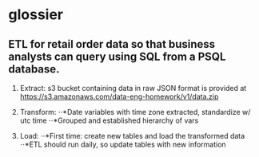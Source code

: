 # glossier

## ETL for retail order data so that business analysts can query using SQL from a PSQL database.

1. Extract: s3 bucket containing data in raw JSON format is provided at https://s3.amazonaws.com/data-eng-homework/v1/data.zip 

2. Transform: 
    ⋅⋅*Date variables with time zone extracted, standardize w/ utc time
    ⋅⋅*Grouped and established hierarchy of vars

3. Load:
   ⋅⋅*First time: create new tables and load the transformed data
   ⋅⋅*ETL should run daily, so update tables with new information
